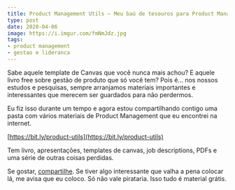 ```yaml
---
title: Product Management Utils — Meu baú de tesouros para Product Managers
type: post
date: 2020-04-06
image: https://i.imgur.com/fmNmJdz.jpg
tags:
- product management
- gestao e lideranca
---
```


Sabe aquele template de Canvas que você nunca mais achou? E aquele livro free sobre gestão de produto que só você tem? Pois é… nos nossos estudos e pesquisas, sempre arranjamos materiais importantes e interessantes que merecem ser guardados para não perdermos.

Eu fiz isso durante um tempo e agora estou compartilhando contigo uma pasta com vários materiais de Product Management que eu encontrei na internet.

[https://bit.ly/product-utils](https://bit.ly/product-utils)

Tem livro, apresentações, templates de canvas, job descriptions, PDFs e uma série de outras coisas perdidas.

Se gostar, [compartilhe](https://bit.ly/product-utils). Se tiver algo interessante que valha a pena colocar lá, me avisa que eu coloco. Só não vale pirataria. Isso tudo é material grátis.